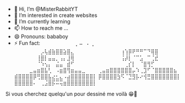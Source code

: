 - 👋 Hi, I’m @MisterRabbitYT
- 👀 I’m interested in create websites
- 🌱 I’m currently learning 
- 📫 How to reach me ...
- 😄 Pronouns: bababoy
- ⚡ Fun fact: ⠀⠀⠀⠀⠀⠀⠀⠀⠀⡀⠤⠀⠄⢀⠀⠀⠀⠀⠀⠀⠀⠀
⠀⠀⠀⠀⠀⠀⠀⡠⢧⣾⣷⣿⣿⣵⣿⣄⠀⠀⠀⠀⠀⠀
⠀⠀⠀⠀⠀⠀⢰⢱⡿⠟⠛⠛⠉⠙⢿⣿⠀⠀⠀⠀⠀⠀
⠀⠀⠀⠀⠀⠀⢸⣿⡇⣤⣤⡀⢠⡄⣸⢿⠀⠀⠀⠀⠀⠀
⠀⠀⠀⠀⠀⠀⢨⡼⡇⠈⠉⣡⠀⠉⢈⣞⠀⠀⠀⠀⠀⠀
⠀⠀⠀⠀⠀⠀⠈⠱⢢⡄⠀⣬⣤⠀⣾⠋⠀⠀⠀⠀⠀⠀
⠀⠀⠀⠀⠀⠀⠀⢀⡎⡇⠀⠈⣿⢻⡋⠀⠀⠀⠀⠀⠀⠀
⠀⠀⠀⠀⣀⣤⣶⣿⣧⢃⠀⠠⣶⣿⢻⣶⣤⣤⣀⠀⠀⠀
⢀⣤⣶⣿⣿⣿⣿⣿⣿⡤⠱⢀⣹⠋⠈⣿⣿⣿⣿⣿⣦⠀
⣾⣿⣿⣿⣿⡿⢛⣿⣿⣧⣔⣂⣄⠠⣴⣿⣿⣿⣿⣿⣿⡇
⡿⣿⣿⣿⣿⣳⠫⠈⣙⣻⡧⠔⢺⣛⣿⣿⣿⣿⣿⣿⣿⡇
⣿⣿⣿⣿⣿⠄⠀⢀⣨⣿⡯⠭⢭⣶⣿⣿⣿⣿⣿⣿⣿⡇

Si vous cherchez quelqu'un pour dessiné me voilà 😁👏

<!---
MisterRabbitYT/MisterRabbitYT is a ✨ special ✨ repository because its `README.md` (this file) appears on your GitHub profile.
You can click the Preview link to take a look at your changes.
--->
